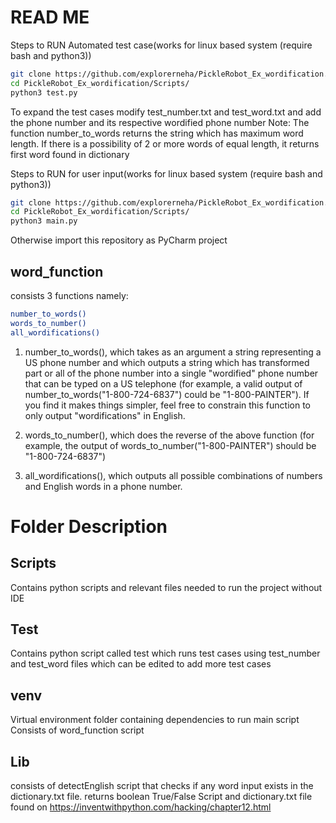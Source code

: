 # READ ME #

Steps to RUN Automated test case(works for linux based system (require bash and python3))
```bash
git clone https://github.com/explorerneha/PickleRobot_Ex_wordification.git
cd PickleRobot_Ex_wordification/Scripts/
python3 test.py
```
To expand the test cases modify test_number.txt and test_word.txt and add the phone number and its respective wordified phone number
Note: The function number_to_words returns the string which has maximum word length. If there is a possibility of 2 or more words of equal length, it returns first word found in dictionary

Steps to RUN for user input(works for linux based system (require bash and python3))
```bash
git clone https://github.com/explorerneha/PickleRobot_Ex_wordification.git
cd PickleRobot_Ex_wordification/Scripts/
python3 main.py
```

Otherwise import this repository as PyCharm project

## word_function ##
consists 3 functions namely:
```bash
number_to_words()
words_to_number()
all_wordifications()
```
1. number_to_words(), which takes as an argument a string representing a US phone
number and which outputs a string which has transformed part or all of the phone
number into a single "wordified" phone number that can be typed on a US telephone (for
example, a valid output of number_to_words("1-800-724-6837") could be
"1-800-PAINTER"). If you find it makes things simpler, feel free to constrain this function
to only output "wordifications" in English.

2. words_to_number(), which does the reverse of the above function (for example, the
output of words_to_number("1-800-PAINTER") should be "1-800-724-6837")

3. all_wordifications(), which outputs all possible combinations of numbers and English
words in a phone number.

# Folder Description #

## Scripts ##
Contains python scripts and relevant files needed to run the project without IDE

## Test ##
Contains python script called test which runs test cases using test_number and test_word files which can be edited to add more test cases

## venv ##
Virtual environment folder containing dependencies to run main script
Consists of word_function script

## Lib ##
consists of detectEnglish script that checks if any word input exists in the dictionary.txt file. returns boolean True/False
Script and dictionary.txt file found on https://inventwithpython.com/hacking/chapter12.html







